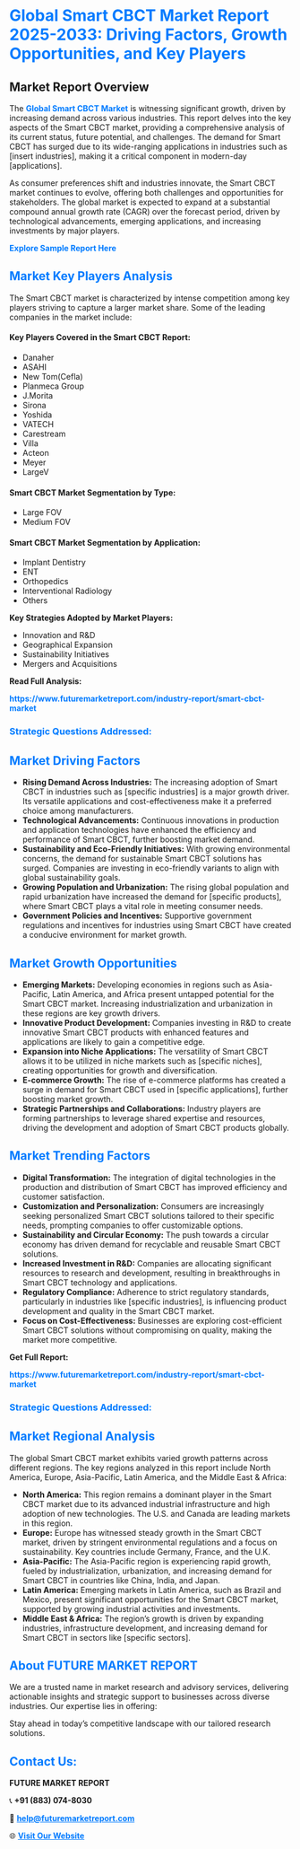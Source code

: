 <h1 style="color: #007BFF;">Global Smart CBCT Market Report 2025-2033: Driving Factors, Growth Opportunities, and Key Players</h1>

<section id="overview">
<h2>Market Report Overview</h2>
<p>The <a href="https://www.futuremarketreport.com/industry-report/smart-cbct-market" style="color: #007BFF; text-decoration: none;"><strong>Global Smart CBCT Market</strong></a> is witnessing significant growth, driven by increasing demand across various industries. This report delves into the key aspects of the Smart CBCT market, providing a comprehensive analysis of its current status, future potential, and challenges. The demand for Smart CBCT has surged due to its wide-ranging applications in industries such as [insert industries], making it a critical component in modern-day [applications].</p>
<p>As consumer preferences shift and industries innovate, the Smart CBCT market continues to evolve, offering both challenges and opportunities for stakeholders. The global market is expected to expand at a substantial compound annual growth rate (CAGR) over the forecast period, driven by technological advancements, emerging applications, and increasing investments by major players.</p>
</section>

<section id="overview">
<p><a href="https://www.futuremarketreport.com/request-sample/reportId=78013" style="color: #007BFF; text-decoration: none;"><strong>Explore Sample Report Here</strong></a></p>
</section>

<section id="key-players">
<h2 style="color: #007BFF;">Market Key Players Analysis</h2>
<p>The Smart CBCT market is characterized by intense competition among key players striving to capture a larger market share. Some of the leading companies in the market include:</p>
<h4>Key Players Covered in the Smart CBCT Report:</h4>
<ul><li>Danaher</li><li>ASAHI</li><li>New Tom(Cefla)</li><li>Planmeca Group</li><li>J.Morita</li><li>Sirona</li><li>Yoshida</li><li>VATECH</li><li>Carestream</li><li>Villa</li><li>Acteon</li><li>Meyer</li><li>LargeV</li></ul>
<h4>Smart CBCT Market Segmentation by Type:</h4>
<ul><li>Large FOV</li><li>Medium FOV</li></ul>

<h4>Smart CBCT Market Segmentation by Application:</h4>
<ul><li>Implant Dentistry</li><li>ENT</li><li>Orthopedics</li><li>Interventional Radiology</li><li>Others</li></ul>
<p><strong>Key Strategies Adopted by Market Players:</strong></p>
<ul>
<li>Innovation and R&D</li>
<li>Geographical Expansion</li>
<li>Sustainability Initiatives</li>
<li>Mergers and Acquisitions</li>
</ul>
</section>

<section>
<p><strong>Read Full Analysis: </strong></p><a href="https://www.futuremarketreport.com/industry-report/smart-cbct-market" style="color: #007BFF; text-decoration: none;"><strong>https://www.futuremarketreport.com/industry-report/smart-cbct-market</strong></a>
<h3 style="color: #007BFF;">Strategic Questions Addressed:</h3>
</section>

<section id="driving-factors">
<h2 style="color: #007BFF;">Market Driving Factors</h2>
<ul>
<li><strong>Rising Demand Across Industries:</strong> The increasing adoption of Smart CBCT in industries such as [specific industries] is a major growth driver. Its versatile applications and cost-effectiveness make it a preferred choice among manufacturers.</li>
<li><strong>Technological Advancements:</strong> Continuous innovations in production and application technologies have enhanced the efficiency and performance of Smart CBCT, further boosting market demand.</li>
<li><strong>Sustainability and Eco-Friendly Initiatives:</strong> With growing environmental concerns, the demand for sustainable Smart CBCT solutions has surged. Companies are investing in eco-friendly variants to align with global sustainability goals.</li>
<li><strong>Growing Population and Urbanization:</strong> The rising global population and rapid urbanization have increased the demand for [specific products], where Smart CBCT plays a vital role in meeting consumer needs.</li>
<li><strong>Government Policies and Incentives:</strong> Supportive government regulations and incentives for industries using Smart CBCT have created a conducive environment for market growth.</li>
</ul>
</section>

<section id="growth-opportunities">
<h2 style="color: #007BFF;">Market Growth Opportunities</h2>
<ul>
<li><strong>Emerging Markets:</strong> Developing economies in regions such as Asia-Pacific, Latin America, and Africa present untapped potential for the Smart CBCT market. Increasing industrialization and urbanization in these regions are key growth drivers.</li>
<li><strong>Innovative Product Development:</strong> Companies investing in R&D to create innovative Smart CBCT products with enhanced features and applications are likely to gain a competitive edge.</li>
<li><strong>Expansion into Niche Applications:</strong> The versatility of Smart CBCT allows it to be utilized in niche markets such as [specific niches], creating opportunities for growth and diversification.</li>
<li><strong>E-commerce Growth:</strong> The rise of e-commerce platforms has created a surge in demand for Smart CBCT used in [specific applications], further boosting market growth.</li>
<li><strong>Strategic Partnerships and Collaborations:</strong> Industry players are forming partnerships to leverage shared expertise and resources, driving the development and adoption of Smart CBCT products globally.</li>
</ul>
</section>

<section id="trending-factors">
<h2 style="color: #007BFF;">Market Trending Factors</h2>
<ul>
<li><strong>Digital Transformation:</strong> The integration of digital technologies in the production and distribution of Smart CBCT has improved efficiency and customer satisfaction.</li>
<li><strong>Customization and Personalization:</strong> Consumers are increasingly seeking personalized Smart CBCT solutions tailored to their specific needs, prompting companies to offer customizable options.</li>
<li><strong>Sustainability and Circular Economy:</strong> The push towards a circular economy has driven demand for recyclable and reusable Smart CBCT solutions.</li>
<li><strong>Increased Investment in R&D:</strong> Companies are allocating significant resources to research and development, resulting in breakthroughs in Smart CBCT technology and applications.</li>
<li><strong>Regulatory Compliance:</strong> Adherence to strict regulatory standards, particularly in industries like [specific industries], is influencing product development and quality in the Smart CBCT market.</li>
<li><strong>Focus on Cost-Effectiveness:</strong> Businesses are exploring cost-efficient Smart CBCT solutions without compromising on quality, making the market more competitive.</li>
</ul>
</section>

<section>
<p><strong>Get Full Report: </strong></p><a href="https://www.futuremarketreport.com/industry-report/smart-cbct-market" style="color: #007BFF; text-decoration: none;"><strong>https://www.futuremarketreport.com/industry-report/smart-cbct-market</strong></a>
<h3 style="color: #007BFF;">Strategic Questions Addressed:</h3>
</section>


<section id="regional-analysis">
<h2 style="color: #007BFF;">Market Regional Analysis</h2>
<p>The global Smart CBCT market exhibits varied growth patterns across different regions. The key regions analyzed in this report include North America, Europe, Asia-Pacific, Latin America, and the Middle East & Africa:</p>
<ul>
<li><strong>North America:</strong> This region remains a dominant player in the Smart CBCT market due to its advanced industrial infrastructure and high adoption of new technologies. The U.S. and Canada are leading markets in this region.</li>
<li><strong>Europe:</strong> Europe has witnessed steady growth in the Smart CBCT market, driven by stringent environmental regulations and a focus on sustainability. Key countries include Germany, France, and the U.K.</li>
<li><strong>Asia-Pacific:</strong> The Asia-Pacific region is experiencing rapid growth, fueled by industrialization, urbanization, and increasing demand for Smart CBCT in countries like China, India, and Japan.</li>
<li><strong>Latin America:</strong> Emerging markets in Latin America, such as Brazil and Mexico, present significant opportunities for the Smart CBCT market, supported by growing industrial activities and investments.</li>
<li><strong>Middle East & Africa:</strong> The region’s growth is driven by expanding industries, infrastructure development, and increasing demand for Smart CBCT in sectors like [specific sectors].</li>
</ul>
</section>

<footer>
<h2 style="color: #007BFF;">About FUTURE MARKET REPORT</h2>
<p>We are a trusted name in market research and advisory services, delivering actionable insights and strategic support to businesses across diverse industries. Our expertise lies in offering:</p>

<p>Stay ahead in today’s competitive landscape with our tailored research solutions.</p>

<h2 style="color: #007BFF;">Contact Us:</h2>
<p><strong>FUTURE MARKET REPORT</strong></p>
<p>📞 <strong>+91 (883) 074-8030</strong></p>
<p>📧 <strong><a href="mailto:help@futuremarketreport.com" style="color: #007BFF;">help@futuremarketreport.com</a></strong></p>
<p>🌐 <strong><a href="https://www.futuremarketreport.com/" style="color: #007BFF;">Visit Our Website</a></strong></p>
</footer>